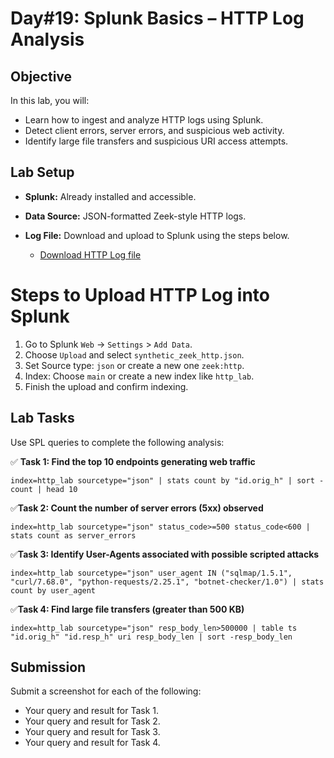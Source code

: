 # Day#19: Splunk Basics – HTTP Log Analysis

## Objective
In this lab, you will:
- Learn how to ingest and analyze HTTP logs using Splunk.
- Detect client errors, server errors, and suspicious web activity.
- Identify large file transfers and suspicious URI access attempts.

## Lab Setup
- **Splunk:** Already installed and accessible.
- **Data Source:** JSON-formatted Zeek-style HTTP logs.
- **Log File:** Download and upload to Splunk using the steps below.

  - [Download HTTP Log file](https://github.com/KarthikSArkasali/30-Days-SOC-Challenge/blob/main/Files/Challenge-4/http_logs.json)

# Steps to Upload HTTP Log into Splunk
1. Go to Splunk `Web` → `Settings` > `Add Data`.
2. Choose `Upload` and select `synthetic_zeek_http.json`.
3. Set Source type: `json` or create a new one `zeek:http`.
4. Index: Choose `main` or create a new index like `http_lab`.
5. Finish the upload and confirm indexing.

## Lab Tasks
Use SPL queries to complete the following analysis:

✅ **Task 1: Find the top 10 endpoints generating web traffic**<br>
      
    index=http_lab sourcetype="json" | stats count by "id.orig_h" | sort -count | head 10

✅**Task 2: Count the number of server errors (5xx) observed**
      
    index=http_lab sourcetype="json" status_code>=500 status_code<600 | stats count as server_errors

✅**Task 3: Identify User-Agents associated with possible scripted attacks**
   
    index=http_lab sourcetype="json" user_agent IN ("sqlmap/1.5.1", "curl/7.68.0", "python-requests/2.25.1", "botnet-checker/1.0") | stats count by user_agent

✅**Task 4: Find large file transfers (greater than 500 KB)**
     
    index=http_lab sourcetype="json" resp_body_len>500000 | table ts "id.orig_h" "id.resp_h" uri resp_body_len | sort -resp_body_len

## Submission
Submit a screenshot for each of the following:

- Your query and result for Task 1.
- Your query and result for Task 2.
- Your query and result for Task 3.
- Your query and result for Task 4.

